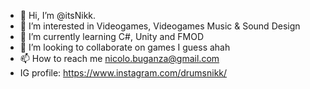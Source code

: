 - 👋 Hi, I’m @itsNikk.
- 👀 I’m interested in Videogames, Videogames Music & Sound Design
- 🌱 I’m currently learning C#, Unity and FMOD
- 💞️ I’m looking to collaborate on games I guess ahah
- 📫 How to reach me nicolo.buganza@gmail.com
-  IG profile: https://www.instagram.com/drumsnikk/

<!---
itsNikk/itsNikk is a ✨ special ✨ repository because its `README.md` (this file) appears on your GitHub profile.
You can click the Preview link to take a look at your changes.
--->
